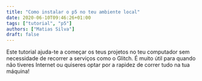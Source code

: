 ```yaml
---
title: "Como instalar o p5 no teu ambiente local"
date: 2020-06-10T09:46:26+01:00
tags: ["tutorial", "p5"]
authors: ["Matias Silva"]
draft: false
---
```


Este tutorial ajuda-te a começar os teus projetos no teu computador sem necessidade de recorrer a serviços como o Glitch. É muito útil para quando não tiveres Internet ou quiseres optar por a rapidez de correr tudo na tua máquina!